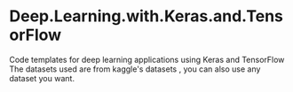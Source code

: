 # Deep.Learning.with.Keras.and.TensorFlow
Code templates for deep learning applications using Keras and TensorFlow
The datasets used are from kaggle's datasets , you can also use any dataset you want. 
